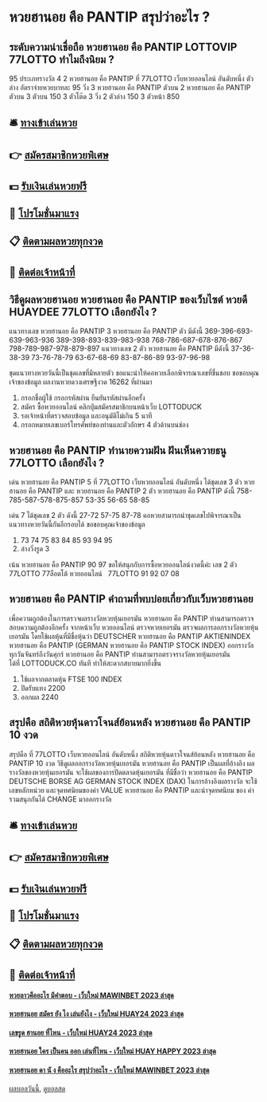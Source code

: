 # หวยฮานอย คือ PANTIP สรุปว่าอะไร ?
## ระดับความน่าเชื่อถือ หวยฮานอย คือ PANTIP LOTTOVIP 77LOTTO ทำไมถึงนิยม ?
95
ประเภทรางวัล
4
2 หวยฮานอย คือ PANTIP ที่ 77LOTTO เว็บหวยออนไลน์ อันดับหนึ่ง ตัวล่าง
อัตราจ่ายหวยบาทละ
95
วิ่ง 3 หวยฮานอย คือ PANTIP ตัวบน
2 หวยฮานอย คือ PANTIP ตัวบน
3 ตัวบน
150
3 ตัวโต๊ด
3
วิ่ง 2 ตัวล่าง
150
3 ตัวหน้า
850

## 🛎 [ทางเข้าเล่นหวย](https://bit.ly/3BG5bNw)
## 👉 [สมัครสมาชิกหวยพิเศษ](https://bit.ly/3BG5bNw)
## 💵 [รับเงินเล่นหวยฟรี](https://bit.ly/3C3mvgS)
## 👑 [โปรโมชั่นมาแรง](https://bit.ly/3C3mvgS)
## 📋 [ติดตามผลหวยทุกงวด](https://bit.ly/3C3mvgS)
## 📱 [ติดต่อเจ้าหน้าที่](https://bit.ly/3C3mvgS)

## วิธีดูผลหวยฮานอย หวยฮานอย คือ PANTIP ของเว็บไซต์ หวยดี HUAYDEE 77LOTTO เลือกยังไง ?
แนวทางเลข หวยฮานอย คือ PANTIP 3 หวยฮานอย คือ PANTIP ตัว มีดังนี้
369-396-693-639-963-936
389-398-893-839-983-938
768-786-687-678-876-867
798-789-987-978-879-897
แนวทางเลข 2 ตัว หวยฮานอย คือ PANTIP มีดังนี้
37-36-38-39
73-76-78-79
63-67-68-69
83-87-86-89
93-97-96-98

ชุดแนวทางหวยวันนี้เป็นชุดเลขที่มีหลายตัว ขอแนะนำให้คอหวยเลือกพิจารณาเลขที่ชื่นชอบ
ขอขอบคุณเจ้าของข้อมูล
ผลงานหวยดวงเศรษฐีงวด 16262 ที่ผ่านมา
1. กรอกชื่อผู้ใช้ กรอกรหัสผ่าน ยืนยันรหัสผ่านอีกครั้ง
2. สมัคร ซื้อหวยออนไลน์ คลิกปุ่มสมัครสมาชิกบนหน้าเว็บ LOTTODUCK
3. รอเจ้าหน้าที่ตรวจสอบข้อมูล และอนุมัติไม่เกิน 5 นาที
4. กรอกหมายเลขเบอร์โทรศัพท์ของท่านและตัวอักษร 4 ตัวด้านบนช่อง

## หวยฮานอย คือ PANTIP ทำนายความฝัน ฝันเห็นควายธนู 77LOTTO เลือกยังไง ?
เด่น หวยฮานอย คือ PANTIP 5 ที่ 77LOTTO เว็บหวยออนไลน์ อันดับหนึ่ง ได้ชุดเลข 3 ตัว หวยฮานอย คือ PANTIP และ หวยฮานอย คือ PANTIP 2 ตัว หวยฮานอย คือ PANTIP ดังนี้
758-785-587-578-875-857
53-35
56-65
58-85

เด่น 7 ได้ชุดเลข 2 ตัว ดังนี้
27-72
57-75
87-78
คอหวยสามารถนำชุดเลขไปพิจารณาเป็นแนวทางหวยวันนี้กันอีกรอบได้
ขอขอบคุณเจ้าของข้อมูล
1. 73 74 75 83 84 85 93 94 95
2. ล่างวิ่งรูด 3

เน้น หวยฮานอย คือ PANTIP 90 97
ขอให้สนุกกับการซื้อหวยออนไลน์งวดนี้ค่ะ
เลข 2 ตัว 77LOTTO 77ล็อตโต้ หวยออนไลน์   77LOTTO 91 92 07 08

## หวยฮานอย คือ PANTIP คำถามที่พบบ่อยเกี่ยวกับเว็บหวยฮานอย
เพื่อความถูกต้องในการตรวจผลรางวัลหวยหุ้นเยอรมัน หวยฮานอย คือ PANTIP ท่านสามารถตรวจสอบความถูกต้องอีกครั้ง จากหน้าเว็บ หวยออนไลน์
ตรวจหวยเยอรมัน ตรวจผลการออกรางวัลหวยหุ้นเยอรมัน โดยใช้ผลหุ้นที่มีชื่อหุ้นว่า DEUTSCHER หวยฮานอย คือ PANTIP AKTIENINDEX หวยฮานอย คือ PANTIP (GERMAN หวยฮานอย คือ PANTIP STOCK INDEX) ออกรางวัลทุกวันจันทร์ถึงวันศุกร์ หวยฮานอย คือ PANTIP ท่านสามารถตรวจรางวัลหวยหุ้นเยอรมัน ได้ที่ LOTTODUCK.CO ทันที ทำให้สะดวกสบายมากยิ่งขึ้น
1. ใช้ผลจากตลาดหุ้น FTSE 100 INDEX
2. ปิดรับแทง 2200
3. ออกผล 2240

## สรุปคือ สถิติหวยหุ้นดาวโจนส์ย้อนหลัง หวยฮานอย คือ PANTIP 10 งวด
สรุปคือ ที่ 77LOTTO เว็บหวยออนไลน์ อันดับหนึ่ง สถิติหวยหุ้นดาวโจนส์ย้อนหลัง หวยฮานอย คือ PANTIP 10 งวด วิธีดูผลออกรางวัลหวยหุ้นเยอรมัน หวยฮานอย คือ PANTIP เป็นผลที่อ้างอิง ผลรางวัลของหวยหุ้นเยอรมัน จะใช้ผลของการปิดตลาดหุ้นเยอรมัน ที่มีชื่อว่า หวยฮานอย คือ PANTIP DEUTSCHE BORSE AG GERMAN STOCK INDEX (DAX) ในการอ้างอิงผลรางวัล จะใช้เลขหลักหน่วย และจุดทศนิยมของค่า VALUE หวยฮานอย คือ PANTIP และนำจุดทศนิยม ของ ค่า รวมสนุกกันได้ CHANGE มาออกรางวัล

## 🛎 [ทางเข้าเล่นหวย](https://bit.ly/3BG5bNw)
## 👉 [สมัครสมาชิกหวยพิเศษ](https://bit.ly/3BG5bNw)
## 💵 [รับเงินเล่นหวยฟรี](https://bit.ly/3C3mvgS)
## 👑 [โปรโมชั่นมาแรง](https://bit.ly/3C3mvgS)
## 📋 [ติดตามผลหวยทุกงวด](https://bit.ly/3C3mvgS)
## 📱 [ติดต่อเจ้าหน้าที่](https://bit.ly/3C3mvgS)

#### [หวยลาวคืออะไร มีคำตอบ - เว็บใหม่ MAWINBET 2023 ล่าสุด](https://atom.io/themes/หวยลาวคืออะไร%20มีคำตอบ%20-%20เว็บใหม่%20mawinbet%202023%20ล่าสุด)
#### [หวยฮานอย สมัคร ยัง ไง เล่นยังไง - เว็บใหม่ HUAY24 2023 ล่าสุด](https://atom.io/themes/หวยฮานอย%20สมัคร%20ยัง%20ไง%20เล่นยังไง%20-%20เว็บใหม่%20huay24%202023%20ล่าสุด)
#### [เลขรูด ฮานอย ที่ไหน - เว็บใหม่ HUAY24 2023 ล่าสุด](https://atom.io/themes/เลขรูด%20ฮานอย%20ที่ไหน%20-%20เว็บใหม่%20huay24%202023%20ล่าสุด)
#### [หวยฮานอย ใคร เป็นคน ออก เล่นที่ไหน - เว็บใหม่ HUAY HAPPY 2023 ล่าสุด](https://atom.io/themes/หวยฮานอย%20ใคร%20เป็นคน%20ออก%20เล่นที่ไหน%20-%20เว็บใหม่%20huay%20happy%202023%20ล่าสุด)
#### [หวยฮานอย ดา นั ง คืออะไร สรุปว่าอะไร - เว็บใหม่ MAWINBET 2023 ล่าสุด](https://atom.io/themes/หวยฮานอย%20ดา%20นั%20ง%20คืออะไร%20สรุปว่าอะไร%20-%20เว็บใหม่%20mawinbet%202023%20ล่าสุด)

[ผลบอลวันนี้](https://siamsport.tv "ผลบอลวันนี้"), [ดูบอลสด](https://siamsport.tv/ดูบอลสด "ดูบอลสด")